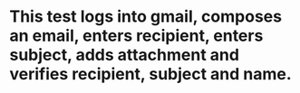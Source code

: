 # This test logs into gmail, composes an email, enters recipient, enters subject, adds attachment and verifies recipient, subject and name.

